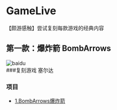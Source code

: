 # GameLive
【颇游感触】尝试复刻每款游戏的经典内容

第一款：爆炸箭 BombArrows
-------------------------
![baidu](https://github.com/linhgf/GameLive/blob/main/Previews/BombArrows_1.jpg)  
###复刻游戏
塞尔达
### 项目
* [1.BombArrows爆炸箭](https://github.com/linhgf/GameLive/tree/main/BombArrows "")

